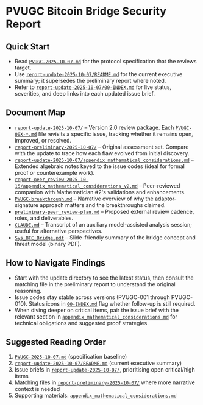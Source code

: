 # PVUGC Bitcoin Bridge Security Report

## Quick Start
- Read [`PVUGC-2025-10-07.md`](PVUGC-2025-10-07.md) for the protocol specification that the reviews target.
- Use [`report-update-2025-10-07/README.md`](report-update-2025-10-07/README.md) for the current executive summary; it supersedes the preliminary report where noted.
- Refer to [`report-update-2025-10-07/00-INDEX.md`](report-update-2025-10-07/00-INDEX.md) for live status, severities, and deep links into each updated issue brief.

## Document Map
- [`report-update-2025-10-07/`](report-update-2025-10-07) – Version 2.0 review package. Each [`PVUGC-00X-*.md`](report-update-2025-10-07) file revisits a specific issue, tracking whether it remains open, improved, or resolved.
- [`report-preliminary-2025-10-07/`](report-preliminary-2025-10-07) – Original assessment set. Compare with the update to trace how each flaw evolved from initial discovery.
- [`report-update-2025-10-07/appendix_mathematical_considerations.md`](report-update-2025-10-07/appendix_mathematical_considerations.md) – Extended algebraic notes keyed to the issue codes (ideal for formal proof or counterexample work).
- [`report-peer_review-2025-10-15/appendix_mathematical_considerations_v2.md`](report-peer_review-2025-10-15/appendix_mathematical_considerations_v2.md) – Peer-reviewed companion with Mathematician #2's validations and enhancements.
- [`PVUGC-breakthrough.md`](PVUGC-breakthrough.md) – Narrative overview of why the adaptor-signature approach matters and the breakthroughs claimed.
- [`preliminary-peer_review-plan.md`](report-peer_review-2025-10-15/preliminary-peer_review-plan.md) – Proposed external review cadence, roles, and deliverables.
- [`CLAUDE.md`](CLAUDE.md) – Transcript of an auxiliary model-assisted analysis session; useful for alternative perspectives.
- [`Sys_BTC_Bridge.pdf`](Sys_BTC_Bridge.pdf) – Slide-friendly summary of the bridge concept and threat model (binary PDF).

## How to Navigate Findings
- Start with the update directory to see the latest status, then consult the matching file in the preliminary report to understand the original reasoning.
- Issue codes stay stable across versions (PVUGC-001 through PVUGC-010). Status icons in [`00-INDEX.md`](report-update-2025-10-07/00-INDEX.md) flag whether follow-up is still required.
- When diving deeper on critical items, pair the issue brief with the relevant section in [`appendix_mathematical_considerations.md`](report-update-2025-10-07/appendix_mathematical_considerations.md) for technical obligations and suggested proof strategies.

## Suggested Reading Order
1. [`PVUGC-2025-10-07.md`](PVUGC-2025-10-07.md) (specification baseline)
2. [`report-update-2025-10-07/README.md`](report-update-2025-10-07/README.md) (current executive summary)
3. Issue briefs in [`report-update-2025-10-07/`](report-update-2025-10-07), prioritising open critical/high items
4. Matching files in [`report-preliminary-2025-10-07/`](report-preliminary-2025-10-07) where more narrative context is needed
5. Supporting materials: [`appendix_mathematical_considerations.md`](report-update-2025-10-07/appendix_mathematical_considerations.md)
